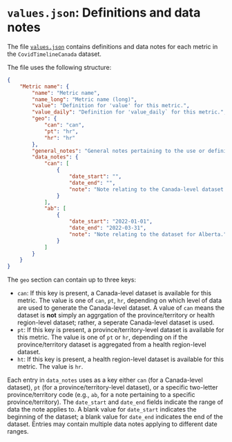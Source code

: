 # `values.json`: Definitions and data notes

The file [`values.json`](https://github.com/ccodwg/CovidTimelineCanada/blob/main/docs/values/values.json) contains definitions and data notes for each metric in the `CovidTimelineCanada` dataset.

The file uses the following structure:

```json
{
    "Metric name": {
        "name": "Metric name",
        "name_long": "Metric name (long)",
        "value": "Definition for 'value' for this metric.",
        "value_daily": "Definition for 'value_daily` for this metric.",
        "geo": {
            "can": "can",
            "pt": "hr",
            "hr": "hr"
        },
        "general_notes": "General notes pertaining to the use or definition of the metric.",
        "data_notes": {
            "can": [
                {
                    "date_start": "",
                    "date_end": "",
                    "note": "Note relating to the Canada-level dataset."
                }
            ],
            "ab": [
                {
                    "date_start": "2022-01-01",
                    "date_end": "2022-03-31",
                    "note": "Note relating to the dataset for Alberta."
                }
            ]
        }
    }
}
```

The `geo` section can contain up to three keys:

- `can`: If this key is present, a Canada-level dataset is available for this metric. The value is one of `can`, `pt`, `hr`, depending on which level of data are used to generate the Canada-level dataset. A value of `can` means the dataset is **not** simply an aggrgation of the province/territory or health region-level dataset; rather, a seperate Canada-level dataset is used.
- `pt`: If this key is present, a province/territory-level dataset is available for this metric. The value is one of `pt` or `hr`, depending on if the province/territory dataset is aggregated from a health region-level dataset.
- `ht`: If this key is present, a health region-level dataset is available for this metric. The value is `hr`.

Each entry in `data_notes` uses as a key either `can` (for a Canada-level dataset), `pt` (for a province/territory-level dataset), or a specific two-letter province/territory code (e.g., `ab`, for a note pertaining to a specific province/territory). The `date_start` and `date_end` fields indicate the range of data the note applies to. A blank value for `date_start` indicates the beginning of the dataset; a blank value for `date_end` indicates the end of the dataset. Entries may contain multiple data notes applying to different date ranges.
